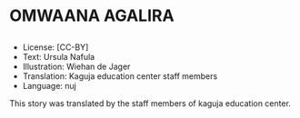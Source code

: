 # OMWAANA AGALIRA

##

##

##

##

##

##

##

##

##
* License: [CC-BY]
* Text: Ursula Nafula
* Illustration: Wiehan de Jager
* Translation: Kaguja education center staff members
* Language: nuj

This story was translated by the
staff members of kaguja education
center.
